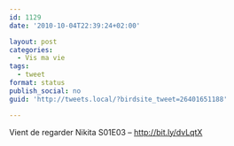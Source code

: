 ```yaml
---
id: 1129
date: '2010-10-04T22:39:24+02:00'

layout: post
categories:
  - Vis ma vie
tags:
  - tweet
format: status
publish_social: no
guid: 'http://tweets.local/?birdsite_tweet=26401651188'

---
```


Vient de regarder Nikita S01E03 – http://bit.ly/dvLqtX